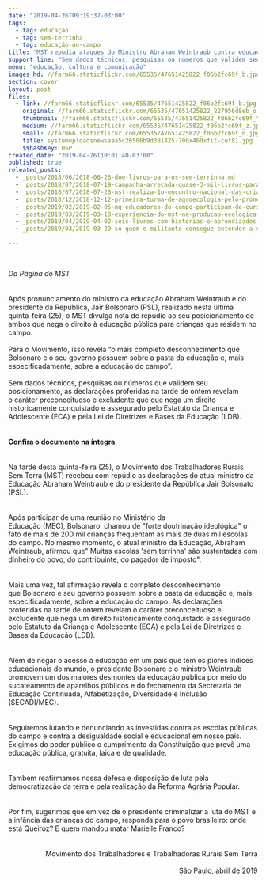```yaml
---
date: "2019-04-26T09:19:37-03:00"
tags:
  - tag: educação
  - tag: sem-terrinha
  - tag: educação-no-campo
title: "MST repudia ataques do Ministro Abraham Weintraub contra educação do campo\n\n"
support_line: "Sem dados técnicos, pesquisas ou números que validem seu posicionamento, as declarações proferidas na tarde de ontem revelam o caráter preconceituoso e excludente do atual governo"
menu: "educação, cultura e comunicação"
images_hd: //farm66.staticflickr.com/65535/47651425822_f06b2fc69f_b.jpg
section: cover
layout: post
files:
  - link: //farm66.staticflickr.com/65535/47651425822_f06b2fc69f_b.jpg
    original: //farm66.staticflickr.com/65535/47651425822_227956d8eb_o.jpg
    thumbnail: //farm66.staticflickr.com/65535/47651425822_f06b2fc69f_t.jpg
    medium: //farm66.staticflickr.com/65535/47651425822_f06b2fc69f_z.jpg
    small: //farm66.staticflickr.com/65535/47651425822_f06b2fc69f_n.jpg
    title: systemuploadsnewsaaa5c26506b9d381425-700x460xfit-cef81.jpg
    $$hashKey: 05P
created_date: "2019-04-26T10:01:40-03:00"
published: true
releated_posts:
  - _posts/2018/06/2018-06-26-doe-livros-para-os-sem-terrinha.md
  - _posts/2018/07/2018-07-19-campanha-arrecada-quase-3-mil-livros-para-criancas-sem-terra.md
  - _posts/2018/07/2018-07-20-mst-realiza-1o-encontro-nacional-das-criancas-sem-terrinha.md
  - _posts/2018/12/2018-12-12-primeira-turma-de-agroecologia-pelo-pronera-inicia-sua-historia-em-alagoas.md
  - _posts/2019/02/2019-02-05-mg-educadores-do-campo-participam-de-curso-de-formacao-em-sao-joaquim-de-bicas.md
  - _posts/2019/03/2019-03-18-experiencia-do-mst-na-producao-ecologica-de-arroz-vira-livro.md
  - _posts/2019/04/2019-04-02-seis-livros-com-historias-e-aprendizados-para-criancada.md
  - _posts/2019/03/2019-03-29-so-quem-e-militante-consegue-entender-a-solidariedade-entre-os-povos.md

---
```

<p>&nbsp;</p>

<div><em>Da P&aacute;gina do MST</em></div>

<div>&nbsp;</div>

<div><br />
Ap&oacute;s pronunciamento do ministro da educa&ccedil;&atilde;o Abraham Weintraub e do presidente da Rep&uacute;blica, Jair Bolsonaro (PSL), realizado nesta &uacute;ltima quinta-feira (25), o MST divulga nota de&nbsp;rep&uacute;dio ao seu posicionamento de ambos que nega o direito &agrave; educa&ccedil;&atilde;o p&uacute;blica para crian&ccedil;as que residem no campo.&nbsp;</div>

<div>&nbsp;</div>

<div>Para o Movimento, isso revela &ldquo;o mais completo desconhecimento que Bolsonaro e o seu governo possuem sobre a pasta da educa&ccedil;&atilde;o e, mais especificadamente, sobre a educa&ccedil;&atilde;o do campo&rdquo;.&nbsp;</div>

<div>&nbsp;</div>

<div>Sem dados t&eacute;cnicos, pesquisas ou n&uacute;meros que validem seu posicionamento, as&nbsp;declara&ccedil;&otilde;es proferidas na tarde de ontem&nbsp;revelam o&nbsp;car&aacute;ter preconceituoso e excludente que que nega um direito historicamente conquistado e assegurado pelo&nbsp;Estatuto da Crian&ccedil;a e Adolescente (ECA) e pela&nbsp;Lei de Diretrizes e Bases da Educa&ccedil;&atilde;o (LDB).<br />
&nbsp;</div>

<div><br />
<strong>Confira o documento na &iacute;ntegra</strong></div>

<div>&nbsp;</div>

<div><br />
Na tarde desta quinta-feira (25),&nbsp;o Movimento dos Trabalhadores Rurais Sem Terra (MST) recebeu com rep&uacute;dio as declara&ccedil;&otilde;es do atual ministro da Educa&ccedil;&atilde;o Abraham Weintraub e do presidente da Rep&uacute;blica Jair Bolsonato (PSL).&nbsp;</div>

<div><br />
<br />
Ap&oacute;s participar de uma reuni&atilde;o no Minist&eacute;rio da Educa&ccedil;&atilde;o&nbsp;(MEC),&nbsp;Bolsonaro&nbsp; chamou de &quot;forte doutrina&ccedil;&atilde;o ideol&oacute;gica&quot; o fato de mais de&nbsp;200 mil crian&ccedil;as frequentam as mais de&nbsp;duas mil escolas do campo. No mesmo&nbsp;momento, o atual ministro da Educa&ccedil;&atilde;o, Abraham Weintraub, afirmou que&quot; Muitas escolas &#39;sem terrinha&#39; s&atilde;o sustentadas com dinheiro do povo, do contribuinte, do pagador de imposto&quot;.</div>

<div><br />
<br />
Mais uma vez, tal afirma&ccedil;&atilde;o revela o&nbsp;completo desconhecimento que&nbsp;Bolsonaro e&nbsp;seu governo possuem sobre a pasta da educa&ccedil;&atilde;o e, mais especificadamente, sobre a educa&ccedil;&atilde;o do campo. As&nbsp;declara&ccedil;&otilde;es proferidas na tarde de ontem&nbsp;revelam o&nbsp;car&aacute;ter preconceituoso e excludente que nega um direito historicamente conquistado e assegurado pelo&nbsp;Estatuto da Crian&ccedil;a e Adolescente (ECA) e pela&nbsp;Lei de Diretrizes e Bases da Educa&ccedil;&atilde;o (LDB).</div>

<div><br />
<br />
Al&eacute;m de negar o&nbsp;acesso &agrave; educa&ccedil;&atilde;o em um pa&iacute;s que tem os piores &iacute;ndices educacionais do mundo, o presidente Bolsonaro e o ministro Weintraub promovem um dos maiores desmontes da educa&ccedil;&atilde;o p&uacute;blica&nbsp;por meio do sucateamento de aparelhos p&uacute;blicos e do fechamento da Secretaria de Educa&ccedil;&atilde;o Continuada, Alfabetiza&ccedil;&atilde;o, Diversidade e Inclus&atilde;o (SECADI/MEC).</div>

<div><br />
<br />
Seguiremos lutando e denunciando as investidas contra as escolas p&uacute;blicas do campo e contra a desigualdade social e educacional em nosso pa&iacute;s. Exigimos do poder p&uacute;blico o cumprimento da Constitui&ccedil;&atilde;o que prev&ecirc; uma educa&ccedil;&atilde;o p&uacute;blica, gratuita, laica e de qualidade.</div>

<div><br />
<br />
Tamb&eacute;m reafirmamos nossa defesa e disposi&ccedil;&atilde;o de&nbsp;luta pela democratiza&ccedil;&atilde;o da terra e pela realiza&ccedil;&atilde;o da&nbsp;Reforma Agr&aacute;ria Popular.&nbsp;</div>

<div><br />
<br />
Por fim, sugerimos que em vez de o&nbsp;presidente&nbsp;criminalizar a luta do MST e a inf&acirc;ncia das crian&ccedil;as do campo, responda&nbsp;para o povo brasileiro: onde est&aacute; Queiroz? E quem mandou matar Marielle Franco?</div>

<div style="text-align: right;"><br />
<br />
Movimento dos Trabalhadores e Trabalhadoras Rurais Sem Terra</div>

<div style="text-align: right;">&nbsp;</div>

<div style="text-align: right;">S&atilde;o Paulo, abril de 2019</div>
